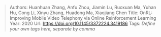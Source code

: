 > Authors: Huanhuan Zhang, Anfu Zhou, Jiamin Lu, Ruoxuan Ma, Yuhan Hu, Cong Li, Xinyu Zhang, Huadong Ma, Xiaojiang Chen
> Title: OnRL: Improving Mobile Video Telephony via Online Reinforcement Learning
> Year: 2020
> Url: https://doi.org/10.1145/3372224.3419186
> Tags: *Define your own tags here, separate by comma*